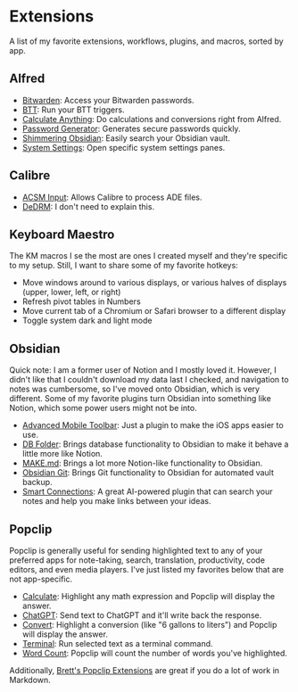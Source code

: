 # Extensions

A list of my favorite extensions, workflows, plugins, and macros, sorted by app.

## Alfred

* [Bitwarden](https://github.com/blacs30/bitwarden-alfred-workflow): Access your Bitwarden passwords.
* [BTT](https://alfred.app/workflows/dnnsmnstrr/btt/): Run your BTT triggers.
* [Calculate Anything](https://alfred.app/workflows/biatidigital/calculate-anything/): Do calculations and conversions right from Alfred.
* [Password Generator](https://alfred.app/workflows/fedecalendino/password-generator/): Generates secure passwords quickly.
* [Shimmering Obsidian](https://alfred.app/workflows/chrisgrieser/shimmering-obsidian/): Easily search your Obsidian vault.
* [System Settings](https://alfred.app/workflows/alfredapp/system-settings/): Open specific system settings panes.

## Calibre

* [ACSM Input](https://github.com/Leseratte10/acsm-calibre-plugin): Allows Calibre to process ADE files.
* [DeDRM](https://github.com/noDRM/DeDRM_tools): I don't need to explain this.

## Keyboard Maestro

The KM macros I se the most are ones I created myself and they're specific to my setup. Still, I want to share some of my favorite hotkeys:

* Move windows around to various displays, or various halves of displays (upper, lower, left, or right)
* Refresh pivot tables in Numbers
* Move current tab of a Chromium or Safari browser to a different display
* Toggle system dark and light mode

## Obsidian

Quick note: I am a former user of Notion and I mostly loved it. However, I didn't like that I couldn't download my data last I checked, and navigation to notes was cumbersome, so I've moved onto Obsidian, which is very different. Some of my favorite plugins turn Obsidian into something like Notion, which some power users might not be into.

* [Advanced Mobile Toolbar](https://github.com/phibr0/obsidian-advanced-toolbar): Just a plugin to make the iOS apps easier to use.
* [DB Folder](https://github.com/RafaelGB/obsidian-db-folder): Brings database functionality to Obsidian to make it behave a little more like Notion.
* [MAKE.md](https://www.make.md/): Brings a lot more Notion-like functionality to Obsidian.
* [Obsidian Git](https://github.com/denolehov/obsidian-git): Brings Git functionality to Obsidian for automated vault backup.
* [Smart Connections](https://github.com/brianpetro/obsidian-smart-connections): A great AI-powered plugin that can search your notes and help you make links between your ideas.

## Popclip

Popclip is generally useful for sending highlighted text to any of your preferred apps for note-taking, search, translation, productivity, code editors, and even media players. I've just listed my favorites below that are not app-specific.

* [Calculate](https://www.popclip.app/extensions/x/1E6Xw): Highlight any math expression and Popclip will display the answer.
* [ChatGPT](https://www.popclip.app/extensions/x/1g1Pz): Send text to ChatGPT and it'll write back the response.
* [Convert](https://www.popclip.app/extensions/x/152fJ): Highlight a conversion (like "6 gallons to liters") and Popclip will display the answer.
* [Terminal](https://www.popclip.app/extensions/x/13U7m): Run selected text as a terminal command.
* [Word Count](https://www.popclip.app/extensions/x/17H9S/): Popclip will count the number of words you've highlighted.

Additionally, [Brett's Popclip Extensions](https://brettterpstra.com/projects/bretts-popclip-extensions) are great if you do a lot of work in Markdown.